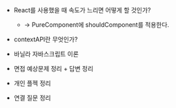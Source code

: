 
- React를 사용했을 때 속도가 느리면 어떻게 할 것인가?
    - -> PureComponent에 shouldComponent를 적용한다.
- contextAPI란 무엇인가?

- 바닐라 자바스크립트 이론

- 면접 예상문제 정리 + 답변 정리

- 개인 플젝 정리

- 연결 질문 정리

